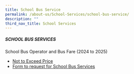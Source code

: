 ```yaml
---
title: School Bus Service
permalink: /about-us/School-Services/school-bus-service/
description: ""
third_nav_title: School Services
---
```

##### SCHOOL BUS SERVICES
School Bus Operator and Bus Fare (2024 to 2025)<br>

* [Not to Exceed Price](/files/school%20bus%20operator%20&amp;%20nte%20price%20for%202024-2025.pdf)<br>
* [Form to request for School Bus Services](/files/form%20to%20request%20for%20school%20bus%20services.pdf)